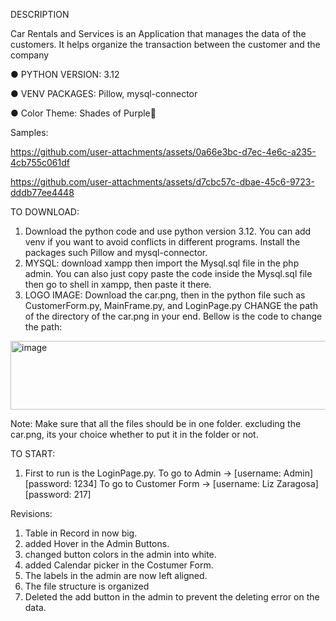 ​DESCRIPTION

Car Rentals and Services is an Application that manages the data of the customers. It helps organize the transaction between the customer and the company

● PYTHON VERSION: 3.12

● VENV PACKAGES: Pillow, mysql-connector

● Color Theme: Shades of Purple🦄

Samples:

https://github.com/user-attachments/assets/0a66e3bc-d7ec-4e6c-a235-4cb755c061df


https://github.com/user-attachments/assets/d7cbc57c-dbae-45c6-9723-dddb77ee4448



TO DOWNLOAD:
1. Download the python code and use python version 3.12. You can add venv if you want to avoid conflicts in different programs. Install the packages such Pillow and mysql-connector.
2. MYSQL: download xampp then import the Mysql.sql file in the php admin. You can also just copy paste the code inside the Mysql.sql file then go to shell in xampp, then paste it there.
3. LOGO IMAGE: Download the car.png, then in the python file such as CustomerForm.py, MainFrame.py, and LoginPage.py CHANGE the path of the directory of the car.png in your end. Bellow is the code to change the path:
<img width="528" height="110" alt="image" src="https://github.com/user-attachments/assets/b2c037ae-d089-4e34-9d8d-dd5026481945" />

Note: Make sure that all the files should be in one folder. excluding the car.png, its your choice whether to put it in the folder or not.

TO START:
1. First to run is the LoginPage.py. To go to Admin -> [username: Admin] [password: 1234] To go to Customer Form -> [username: Liz Zaragosa] [password: 217]



Revisions:
1. Table in Record in now big.
2. added Hover in the Admin Buttons.
3. changed button colors in the admin into white.
4. added Calendar picker in the Costumer Form.
5. The labels in the admin are now left aligned.
6. The file structure is organized
7. Deleted the add button in the admin to prevent the deleting error on the data.


